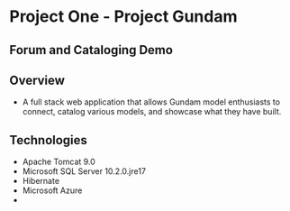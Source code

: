 ﻿# Project One - Project Gundam
## Forum and Cataloging Demo
## Overview
- A full stack web application that allows Gundam model enthusiasts to connect, catalog various models, and showcase what they have built. 
## Technologies
- Apache Tomcat 9.0
- Microsoft SQL Server 10.2.0.jre17
- Hibernate
- Microsoft Azure
- 
